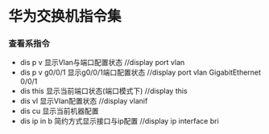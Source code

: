 # 华为交换机指令集

### 查看系指令
- dis p v 显示Vlan与端口配置状态 //display port vlan
- dis p v g0/0/1 显示g0/0/1端口配置状态 //display port vlan GigabitEthernet 0/0/1
- dis this 显示当前端口状态(端口模式下) //display this
- dis vl 显示Vlan配置状态 //display vlanif
- dis cu 显示当前机器配置
- dis ip in b 简约方式显示接口与ip配置 //display ip interface bri

